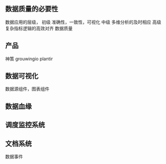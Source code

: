 ## 数据质量的必要性
数据应用的层级，
初级 准确性，一致性，可视化
中级 多维分析的及时相应
高级 复杂指标逻辑的高效对齐
数据质量

## 产品
神策
grouwingio
plantir

## 数据可视化
数据源组件，图表组件

## 数据血缘

## 调度监控系统

## 文档系统
数据事件
